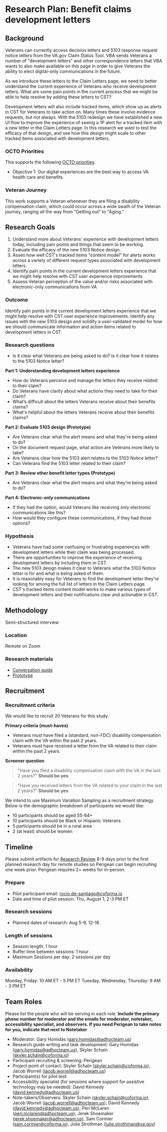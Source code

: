 # Research Plan: Benefit claims development letters

## Background
Veterans can currently access decision letters and 5103 response request notice letters from the VA.gov Claim Status Tool. VBA sends Veterans a number of "development letters" and other correspondence letters that VBA wants to also make available on this page in order to give Veterans the ability to elect digital-only communications in the future.

As we introduce these letters to the Claim Letters page, we need to better understand the current experience of Veterans who receive development letters. What are some pain points in the current process that we might be able to help resolve by adding these letters to CST? 

Development letters will also include tracked items, which show up as alerts in CST for Veterans to take action on. Many times these involve evidence requests, but not always. With the 5103 redesign we have established a new UI flow to improve the experience of seeing a 1P alert for a tracked item with a new letter in the Claim Letters page. In this research we want to test the efficacy of that design, and see how this design might scale to other tracked items associated with development letters.


### OCTO Priorities 

This supports the following [OCTO priorities](https://github.com/department-of-veterans-affairs/va.gov-team/blob/master/strategy/OCTO-DE%20Priorities%202024.md):
- Objective 1: Our digital experiences are the best way to access VA health care and benefits.

### Veteran Journey
This work supports a Veteran whenever they are filing a disability compensation claim, which could occur across a wide swath of the Veteran journey, ranging all the way from "Getting out" to "Aging."

## Research Goals	
1. Understand more about Veterans' experience with development letters today, including pain points and things that seem to be working.
2. Evaluate the efficacy of the new 5103 Notice design. 
3. Asses how well CST's tracked items "content model" for alerts works across a variety of different request types associated with development letters.
4. Identify pain points in the current development letters experience that we might help resolve with CST user experience improvements
5. Assess Veteran perception of the value and/or risks associated with electronic-only communications from VA
 

### Outcome
Identify pain points in the current development letters experience that we might help resolve with CST user experience improvements. Identify any issues with the new 5103 design and solidify a user-validated model for how we should communicate information and action items related to development letters in CST.

### Research questions

- Is it clear what Veterans are being asked to do? Is it clear how it relates to the 5103 Notice letter?

**Part 1: Understanding development letters experience**
- How do Veterans perceive and manage the letters they receive related to their claim?
- Do Veterans have clarity about what actions they need to take for their claim?
- What’s difficult about the letters Veterans receive about their benefits claims?
- What's helpful about the letters Veterans receive about their benefits claims?

**Part 2: Evaluate 5103 design (Prototype)**
- Are Veterans clear what the alert means and what they're being asked to do?
- On the document request page, what action are Veterans more likely to take?
- Are Veterans clear how the 5103 alert relates to the 5103 Notice letter?
- Can Veterans find the 5103 letter related to their claim?

**Part 3: Review other benefit letter types (Prototype)**
- Are Veterans clear what the alert means and what they're being asked to do?

**Part 4: Electronic-only communications**
- If they had the option, would Veterans like receiving only electronic communications like this?
- How would they configure these communications, if they had those options?

### Hypothesis

- Veterans have had some confusing or frustrating experiences with development letters while their claim was being processed.
- There are opportunities to improve the experience of receiving development letters by including them in CST.
- The new 5103 design makes it clear to Veterans what the 5103 Notice letter is for and what is being asked of them.
- It is reasonably easy for Veterans to find the development letter they're looking for among the full list of letters in the Claim Letters page.
- CST's tracked items content model works to make various types of development letters and their notifications clear and actionable in CST.

## Methodology	
Semi-structured interview

### Location
Remote on Zoom

### Research materials

- [Conversation guide](https://github.com/department-of-veterans-affairs/va.gov-team/blob/master/products/claim-appeal-status/research/2024-07-Development-Letters/conversation-guide.md)
- [Prototype](https://www.figma.com/proto/BUdMIxAiIutG12rZxZ0cg1/Claim-Letters-Navigation-%2B-5103-Alert-Updates?page-id=1587%3A1313&node-id=2479-8381&viewport=-1408%2C439%2C0.3&t=VM8qfQw8oRHXlTzj-1&scaling=scale-down&content-scaling=fixed&starting-point-node-id=2479%3A8381)
	
## Recruitment	

### Recruitment criteria
We would like to recruit 20 Veterans for this study.

**Primary criteria (must-haves)**
- Veterans must have filed a (standard, non-FDC) disability compensation claim with the VA within the past 2 years.
- Veterans must have received a letter from the VA related to their claim within the past 2 years.

**Screener question**
> "Have you filed a disability compensation claim with the VA in the last 2 years?" **Should be yes**

> "Have you received letters from the VA related to your claim in the last 2 years?" **Should be yes**

We intend to use Maximum Variation Sampling as a recruitment strategy. Below is the demographic breakdown of participants we would like:

- 10 participants should be aged 55-64+
- 10 participants should be Black or Hispanic Veterans
- 5 participants should be in a rural area
- 2 (at least) should be women

## Timeline
Please submit artifacts for [Research Review](https://depo-platform-documentation.scrollhelp.site/collaboration-cycle/Research-review.1781891143.html) 8-9 days prior to the first planned research day for remote studies so Perigean can begin recruiting one week prior. Perigean requires 2+ weeks for in-person. 

### Prepare
* Pilot participant email: rocio.de-santiago@coforma.io
* Date and time of pilot session: Thu, August 1, 2-3 PM ET
 
### Research sessions
* Planned dates of research: Aug 5-9, 12-16

### Length of sessions
* Session length: 1 hour
* Buffer time between sessions: 1 hour 
* Maximum Sessions per day: 2 sessions per day

### Availability

Monday, Friday: 10 AM ET - 5 PM ET
Tuesday, Wednesday, Thursday: 9 AM - 3 PM ET
	
## Team Roles	
Please list the people who will be serving in each role. **Include the primary phone number for moderator and the emails for moderator, notetaker, accessibility specialist, and observers. If you need Perigean to take notes for you, indicate that next to Notetaker** 	
- Moderator: Gary Homidas (gary.homidas@adhocteam.us)
- Research guide writing and task development: Gary Homidas (gary.homidas@adhocteam.us), Skyler Schain (skyler.schain@coforma.io)	
- Participant recruiting & screening: Perigean
- Project point of contact: Skyler Schain (skyler.schain@coforma.io), Jacob Worrell (jacob.worrell@adhocteam.us)
- Participant(s) for pilot test: 
- Accessibility specialist (for sessions where support for assistive technology may be needed):	David Kennedy (david.kennedy@adhocteam.us)
- Note-takers/Observers: Skyler Schain (skyler.schain@coforma.io), Jacob Worrell (jacob.worrell@adhocteam.us), David Kennedy (david.kennedy@adhocteam.us), Peri McLaren (peri.mclaren@adhocteam.us), Jerek Shoemaker (jerek.shoemaker@adhocteam.us), Sam Cormier (sam.cormier@coforma.io), Julie Strothman (julie.strothman@va.gov)
